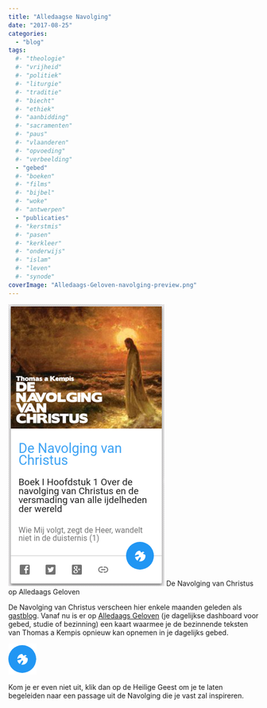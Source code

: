 ```yaml
---
title: "Alledaagse Navolging"
date: "2017-08-25"
categories: 
  - "blog"
tags:
  #- "theologie"
  #- "vrijheid"
  #- "politiek"
  #- "liturgie"
  #- "traditie"
  #- "biecht"
  #- "ethiek"
  #- "aanbidding"
  #- "sacramenten"
  #- "paus"
  #- "vlaanderen"
  #- "opvoeding"
  #- "verbeelding"
  - "gebed"
  #- "boeken"
  #- "films"
  #- "bijbel"
  #- "woke"
  #- "antwerpen"
  - "publicaties"
  #- "kerstmis"
  #- "pasen"
  #- "kerkleer"
  #- "onderwijs"
  #- "islam"
  #- "leven"
  #- "synode"
coverImage: "Alledaags-Geloven-navolging-preview.png"
---
```


[![](images/Alledaags-Geloven-navolging-van-christus.png)](http://alledaags.gelovenleren.net/) De Navolging van Christus op Alledaags Geloven

De Navolging van Christus verscheen hier enkele maanden geleden als [gastblog](/blog/de-navolging-van-christus-in-de-sterke-tijden/). Vanaf nu is er op [Alledaags Geloven](http://alledaags.gelovenleren.net/) (je dagelijkse dashboard voor gebed, studie of bezinning) een kaart waarmee je de bezinnende teksten van Thomas a Kempis opnieuw kan opnemen in je dagelijks gebed.

![](images/Alledaags-Geloven-heilige-geest.png)

Kom je er even niet uit, klik dan op de Heilige Geest om je te laten begeleiden naar een passage uit de Navolging die je vast zal inspireren.
